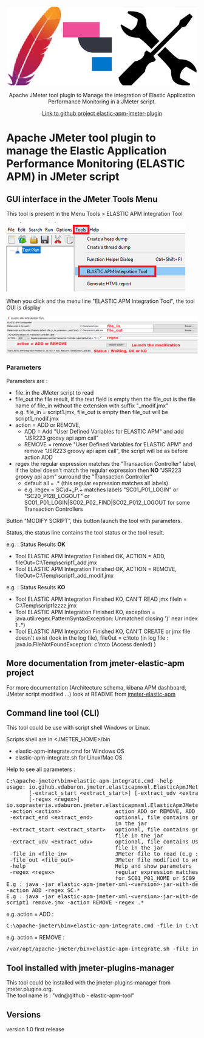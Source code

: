 <p align="center">
<img src="https://github.com/vdaburon/elastic-apm-jmeter-plugin/blob/main/doc/elasticapmjmplugin_logo.png" alt="elastic apm jmeter logo"/>

  <p align="center">Apache JMeter tool plugin to Manage the integration of Elastic Application Performance Monitoring in a JMeter script.</p>
  <p align="center"><a href="https://github.com/vdaburon/elastic-apm-jmeter-plugin">Link to github project elastic-apm-jmeter-plugin</a></p>
</p>

# Apache JMeter tool plugin to manage the Elastic Application Performance Monitoring (ELASTIC APM) in JMeter script

## GUI interface in the JMeter Tools Menu
This tool is present in the Menu Tools > ELASTIC APM Integration Tool

![Menu Tools](doc/images/jmeter_menu_tools_with_elastic_apm.png)

When you click and the menu line "ELASTIC APM Integration Tool", the tool GUI is display

![Menu Tools](doc/images/elastic_apm_integration_tool_gui.png)

### Parameters
Parameters are :
* file_in the JMeter script to read
* file_out the file result, if the text field is empty then the file_out is the file name of file_in without the extension with suffix "_modif.jmx" <br/>
  e.g. file_in = script1.jmx, file_out is empty then file_out will be script1_modif.jmx
* action = ADD or REMOVE, 
  * ADD = Add "User Defined Variables for ELASTIC APM" and add "JSR223 groovy api apm call"
  * REMOVE = remove "User Defined Variables for ELASTIC APM" and remove "JSR223 groovy api apm call", the script will be as before action ADD
* regex the regular expression matches the "Transaction Controller" label, if the label doesn't match the regular expression then **NO** "JSR223 groovy api apm" surround the "Transaction Controller"
  * default all = .* (this regular expression matches all labels)
  * e.g. regex = SC\d+_P.+ matches labels "SC01_P01_LOGIN" or "SC20_P12B_LOGOUT" or SC01_P01_LOGIN|SC02_P02_FIND|SC02_P012_LOGOUT for some Transaction Controllers

Button "MODIFY SCRIPT", this button launch the tool with parameters.

Status, the status line contains the tool status or the tool result.

e.g. : Status Results **OK**
* Tool ELASTIC APM Integration Finished OK, ACTION = ADD, fileOut=C:\Temp\script1_add.jmx
* Tool ELASTIC APM Integration Finished OK, ACTION = REMOVE, fileOut=C:\Temp\script1_add_modif.jmx

e.g. : Status Results **KO**
* Tool ELASTIC APM Integration Finished KO, CAN'T READ jmx fileIn = C:\Temp\script1zzzz.jmx
* Tool ELASTIC APM Integration Finished KO, exception = java.util.regex.PatternSyntaxException: Unmatched closing ')' near index 1 .*)
* Tool ELASTIC APM Integration Finished KO, CAN'T CREATE or jmx file doesn't exist (look in the log file), fileOut  = c:\toto (in log file : java.io.FileNotFoundException: c:\toto (Access denied)
  )

## More documentation from jmeter-elastic-apm project
For more documentation (Architecture schema, kibana APM dashboard,  JMeter script modified ...) look at README from [jmeter-elastic-apm](https://github.com/vdaburon/jmeter-elastic-apm)

## Command line tool (CLI)
This tool could be use with script shell Windows or Linux.

Scripts shell are in &lt;JMETER_HOME&gt;/bin
* elastic-apm-integrate.cmd for Windows OS
* elastic-apm-integrate.sh for Linux/Mac OS

Help to see all parameters :

<pre>
C:\apache-jmeter\bin&gt;elastic-apm-integrate.cmd -help
usage: io.gihub.vdaburon.jmeter.elasticapmxml.ElasticApmJMeterManager -action &lt;action&gt; [-extract_end &lt;extract_end&gt;]
       [-extract_start &lt;extract_start&gt;] [-extract_udv &lt;extract_udv&gt;] -file_in &lt;file_in&gt; -file_out &lt;file_out&gt; [-help]
       [-regex &lt;regex&gt;]
io.soprasteria.vdaburon.jmeter.elasticapmxml.ElasticApmJMeterManager
 -action &lt;action&gt;                 action ADD or REMOVE, ADD : add groovy api call and REMOVE : remove groovy api call
 -extract_end &lt;extract_end&gt;       optional, file contains groovy end call api (e.g : extract_end.xml), default read file
                                  in the jar
 -extract_start &lt;extract_start&gt;   optional, file contains groovy start call api (e.g : extract_start.xml), default read
                                  file in the jar
 -extract_udv &lt;extract_udv&gt;       optional, file contains User Defined Variables (e.g : extract_udv.xml), default read
                                  file in the jar
 -file_in &lt;file_in&gt;               JMeter file to read (e.g : script.jmx)
 -file_out &lt;file_out&gt;             JMeter file modified to write (e.g : script_add.jmx)
 -help                            Help and show parameters
 -regex &lt;regex&gt;                   regular expression matches Transaction Controller Label (default .*) (e.g : SC[0-9]+_.
                                  for SC01_P01_HOME or SC09_P12_LOGOUT)
E.g : java -jar elastic-apm-jmeter-xml-&lt;version&gt;-jar-with-dependencies.jar -file_in script1.jmx -file_out script1_add.jmx
-action ADD -regex SC.*
E.g : java -jar elastic-apm-jmeter-xml-&lt;version&gt;-jar-with-dependencies.jar -file_in script1_add.jmx -file_out
script1_remove.jmx -action REMOVE -regex .*
</pre>

e.g. action = ADD :
<pre>
C:\apache-jmeter\bin>elastic-apm-integrate.cmd -file_in C:\temp\script1.jmx -file_out C:\temp\script1_add_cli.jmx -action ADD -regex SC.*
</pre>

e.g. action = REMOVE :
<pre>
/var/opt/apache-jmeter/bin>elastic-apm-integrate.sh -file_in /tmp/script1_add.jmx -file_out /tmp/script1_remove_cli.jmx -action REMOVE
</pre>

## Tool installed with jmeter-plugins-manager
This tool could be installed with the jmeter-plugins-manager from jmeter.plugins.org.<br>
The tool name is : "vdn@github - elastic-apm-tool"

## Versions
version 1.0  first release

